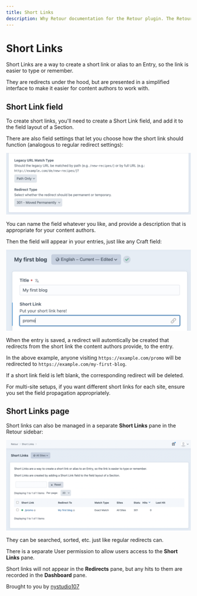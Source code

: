 ```yaml
---
title: Short Links
description: Why Retour documentation for the Retour plugin. The Retour plugin allows you to intelligently redirect legacy URLs, so that you don’t lose SEO value when rebuilding & restructuring a site
---
```

# Short Links

Short Links are a way to create a short link or alias to an Entry, so the link is easier to type or remember.

They are redirects under the hood, but are presented in a simplified interface to make it easier for content authors to work with.

## Short Link field

To create short links, you'll need to create a Short Link field, and add it to the field layout of a Section.

There are also field settings that let you choose how the short link should function (analogous to regular redirect settings):

![Screenshot](./resources/screenshots/retour-shortlink-settings.png)

You can name the field whatever you like, and provide a description that is appropriate for your content authors.

Then the field will appear in your entries, just like any Craft field:

![Screenshot](./resources/screenshots/retour-shortlink-field.png)

When the entry is saved, a redirect will automtically be created
that redirects from the short link the content authors provide, to the entry.

In the above example, anyone visiting `https://example.com/promo` will be redirected to `https://example.com/my-first-blog`.

If a short link field is left blank, the corresponding redirect will be deleted.

For multi-site setups, if you want different short links for each site, ensure you set the field propagation appropriately.

## Short Links page

Short links can also be managed in a separate **Short Links** pane in the Retour sidebar:

![Screenshot](./resources/screenshots/retour-shortlinks-page.png)

They can be searched, sorted, etc. just like regular redirects can.

There is a separate User permission to allow users access to the **Short Links** pane.

Short links will not appear in the **Redirects** pane, but any hits to them are recorded in the **Dashboard** pane.

Brought to you by [nystudio107](https://nystudio107.com/)
